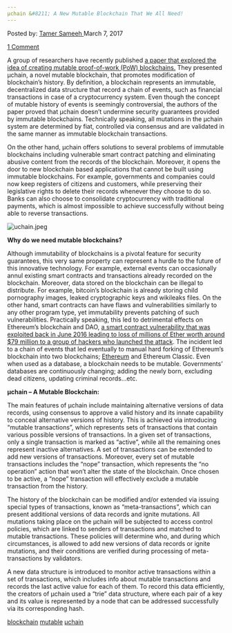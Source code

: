 ```yaml
---
µchain &#8211; A New Mutable Blockchain That We All Need!
---
```

<article class="post-listing post-18479 post type-post status-publish format-standard has-post-thumbnail hentry 
tag-blockchain tag-mutable tag-chain">
<div class="post-inner">
<span>Posted by: <a href="https://www.deepdotweb.com/author/tamersameeh/" title="">Tamer Sameeh </a></span>
<span>March 7, 2017</span>

<span><a href="https://www.deepdotweb.com/2017/03/07/%c2%b5chain-new-mutable-blockchain-need/#comments">1 Comment</a></span>


<p>A group of researchers have recently published <a href="https://eprint.iacr.org/2017/106.pdf">a paper that explored the idea of creating mutable proof-of-work (PoW) blockchains.</a> They presented µchain, a novel mutable blockchain, that promotes modification of blockchain&#8217;s history. By definition, a blockchain represents an immutable, decentralized data structure that record a chain of events, such as financial transactions in case of a cryptocurrency system. Even though the concept of mutable history of events is seemingly controversial, the authors of the paper proved that µchain doesn&#8217;t undermine security guarantees provided by immutable blockchains. Technically speaking, all mutations in the µchain system are determined by fiat, controlled via consensus and are validated in the same manner as immutable blockchain transactions.</p>
<p>On the other hand, µchain offers solutions to several problems of immutable blockchains including vulnerable smart contract patching and eliminating abusive content from the records of the blockchain. Moreover, it opens the door to new blockchain based applications that cannot be built using immutable blockchains. For example, governments and companies could now keep registers of citizens and customers, while preserving their legislative rights to delete their records whenever they choose to do so. Banks can also choose to consolidate cryptocurrency with traditional payments, which is almost impossible to achieve successfully without being able to reverse transactions.</p>
<p><img class="wp-image-18484 aligncenter" src="/imgs/2017/03/uchain-jpeg.jpeg" alt="uchain.jpeg" srcset="/imgs/2017/03/uchain-jpeg.jpeg 317w, /imgs/2017/03/uchain-jpeg-300x150.jpeg 300w" sizes="(max-width: 317px) 100vw, 317px" /></p>
<p><strong>Why do we need mutable blockchains?</strong></p>
<p>Although immutability of blockchains is a pivotal feature for security guarantees, this very same property can represent a hurdle to the future of this innovative technology. For example, external events can occasionally annul existing smart contracts and transactions already recorded on the blockchain. Moreover, data stored on the blockchain can be illegal to distribute. For example, bitcoin&#8217;s blockchain is already storing child pornography images, leaked cryptographic keys and wikileaks files. On the other hand, smart contracts can have flaws and vulnerabilities similarly to any other program type, yet immutability prevents patching of such vulnerabilities. Practically speaking, this led to detrimental effects on Ethereum&#8217;s blockchain and DAO, <a href="https://www.deepdotweb.com/2016/10/06/cryptocurrency-hacks-biggest-heists-blockchain-history/">a smart contract vulnerability that was exploited back in June 2016 leading to loss of millions of Ether worth around $79 million to a group of hackers who launched the attack</a>. The incident led to a chain of events that led eventually to manual hard forking of Ethereum&#8217;s blockchain into two blockchains; <a href="https://www.deepdotweb.com/2014/08/18/ethereum-making-entire-world-trustless/">Ethereum</a> and Ethereum Classic. Even when used as a database, a blockchain needs to be mutable. Governments&#8217; databases are continuously changing; adding the newly born, excluding dead citizens, updating criminal records&#8230;etc.</p>
<p><strong>µchain &#8211; A Mutable Blockchain:</strong></p>
<p>The main features of µchain include maintaining alternative versions of data records, using consensus to approve a valid history and its innate capability to conceal alternative versions of history. This is achieved via introducing &#8220;mutable transactions&#8221;, which represents sets of transactions that contain various possible versions of transactions. In a given set of transactions, only a single transaction is marked as &#8220;active&#8221;, while all the remaining ones represent inactive alternatives. A set of transactions can be extended to add new versions of transactions. Moreover, every set of mutable transactions includes the &#8220;nope&#8221; transaction, which represents the &#8220;no operation&#8221; action that won&#8217;t alter the state of the blockchain. Once chosen to be active, a &#8220;nope&#8221; transaction will effectively exclude a mutable transaction from the history.</p>
<p>The history of the blockchain can be modified and/or extended via issuing special types of transactions, known as &#8220;meta-transactions&#8221;, which can present additional versions of data records and ignite mutations. All mutations taking place on the µchain will be subjected to access control policies, which are linked to senders of transactions and matched to mutable transactions. These policies will determine who, and during which circumstances, is allowed to add new versions of data records or ignite mutations, and their conditions are verified during processing of meta-transactions by validators.</p>
<p>A new data structure is introduced to monitor active transactions within a set of transactions, which includes info about mutable transactions and records the last active value for each of them. To record this data efficiently, the creators of µchain used a &#8220;trie&#8221; data structure, where each pair of a key and its value is represented by a node that can be addressed successfully via its corresponding hash.</p>
</div>
<a href="https://www.deepdotweb.com/tag/blockchain/" rel="tag">blockchain</a> <a href="https://www.deepdotweb.com/tag/mutable/" rel="tag">mutable</a> <a href="https://www.deepdotweb.com/tag/%c2%b5chain/" rel="tag">µchain</a></span> <span style="display:none" class="updated">2017-03-07<a href="https://www.deepdotweb.com/author/tamersameeh/" title="Posts by Tamer Sameeh" rel="author">Tamer Sameeh</a></strong></div>
</div>
</article>

